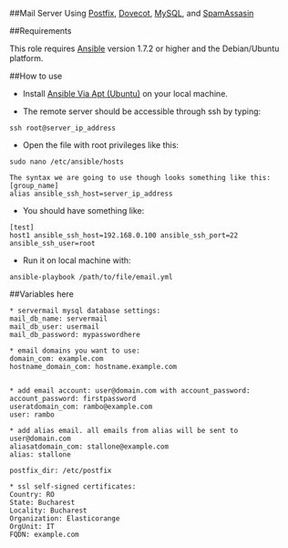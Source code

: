 ##Mail Server Using <a href="http://www.postfix.org/">Postfix</a>, <a href="http://www.dovecot.org/">Dovecot</a>, <a href="http://www.mysql.com/">MySQL</a>, and <a href="http://spamassassin.apache.org/">SpamAssasin</a>

##Requirements

This role requires <a href="http://www.ansibleworks.com/">Ansible</a> version 1.7.2 or higher and the Debian/Ubuntu platform.

##How to use

* Install <a href="http://docs.ansible.com/intro_installation.html#id14">Ansible Via Apt (Ubuntu)</a> on your local machine.

* The remote server should be accessible through ssh by typing:
```
ssh root@server_ip_address
```

* Open the file with root privileges like this:
```
sudo nano /etc/ansible/hosts
```

```
The syntax we are going to use though looks something like this:
[group_name]
alias ansible_ssh_host=server_ip_address
```

* You should have something like:
```
[test]
host1 ansible_ssh_host=192.168.0.100 ansible_ssh_port=22 ansible_ssh_user=root
```

* Run it on local machine with:
```
ansible-playbook /path/to/file/email.yml
```

##Variables here


```
* servermail mysql database settings:
mail_db_name: servermail 
mail_db_user: usermail
mail_db_password: mypasswordhere

* email domains you want to use:
domain_com: example.com
hostname_domain_com: hostname.example.com


* add email account: user@domain.com with account_password:
account_password: firstpassword
useratdomain_com: rambo@example.com
user: rambo

* add alias email. all emails from alias will be sent to
user@domain.com
aliasatdomain_com: stallone@example.com
alias: stallone

postfix_dir: /etc/postfix

* ssl self-signed certificates:
Country: RO
State: Bucharest
Locality: Bucharest
Organization: Elasticorange
OrgUnit: IT
FQDN: example.com
```